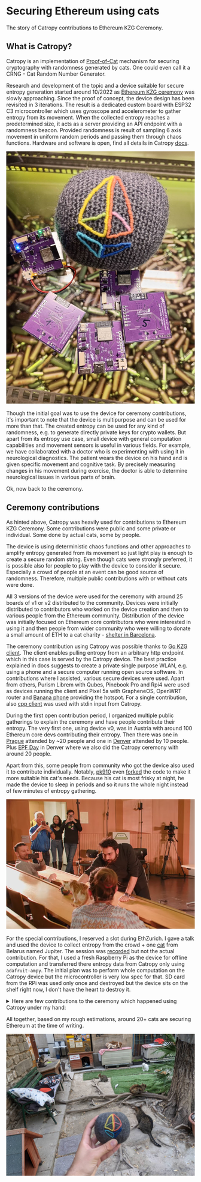 # Securing Ethereum using cats

The story of Catropy contributions to Ethereum KZG Ceremony. 

## What is Catropy? 

Catropy is an implementation of [Proof-of-Cat](./proofofcat.pdf) mechanism for securing cryptography with randomness generated by cats. One could even call it a CRNG - Cat Random Number Generator. 

Research and development of the topic and a device suitable for secure entropy generation started around 10/2022 as [Ethereum KZG ceremony](https://github.com/ethereum/kzg-ceremony) was slowly approaching. Since the proof of concept, the device design has been revisited in 3 iterations. The result is a dedicated custom board with ESP32 C3 microcontroller which uses gyroscope and accelerometer to gather entropy from its movement. When the collected entropy reaches a predetermined size, it acts as a server providing an API endpoint with a randomness beacon. Provided randomness is result of sampling 6 axis movement in uniform random periods and passing them through chaos functions. Hardware and software is open, find all details in Catropy [docs](./docs.md). 

![image](./src/assets/catropy3.jpeg)

Though the initial goal was to use the device for ceremony contributions, it's important to note that the device is multipurpose and can be used for more than that. The created entropy can be used for any kind of randomness, e.g. to generate directly private keys for crypto wallets. But apart from its entropy use case, small device with general computation capabilities and movement sensors is useful in various fields. For example, we have collaborated with a doctor who is experimenting with using it in neurological diagnostics. The patient wears the device on his hand and is given specific movement and cognitive task. By precisely measuring changes in his movement during exercise, the doctor is able to determine neurological issues in various parts of brain.

Ok, now back to the ceremony. 

## Ceremony contributions

As hinted above, Catropy was heavily used for contributions to Ethereum KZG Ceremony. Some contributions were public and some private or individual. Some done by actual cats, some by people.

The device is using deterministic chaos functions and other approaches to amplify entropy generated from its movement so just light play is enough to create a secure random string. Even though cats were strongly preferred, it is possible also for people to play with the device to consider it secure. Especially a crowd of people at an event can be good source of randomness. Therefore, multiple public contributions with or without cats were done.

All 3 versions of the device were used for the ceremony with around 25 boards of v1 or v2 distributed to the community. Devices were initially distributed to contributors who worked on the device creation and then to various people from the Ethereum community. Distribution of the device was initially focused on Ethereum core contributors who were interested in using it and then people from wider community who were willing to donate a small amount of ETH to a cat charity - [shelter in Barcelona](https://www.eljardinetdelsgats.org). 

The ceremony contribution using Catropy was possible thanks to [Go KZG client](https://github.com/jsign/go-kzg-ceremony-client/). The client enables pulling entropy from an arbitrary http endpoint which in this case is served by the Catropy device. The best practice explained in docs suggests to create a private single purpose WLAN, e.g. using a phone and a secure computer running open source software. In contributions where I assisted, various secure devices were used. Apart from others, Purism Librem with Qubes, Pinebook Pro and Rpi4 were used as devices running the client and Pixel 5a with GrapheneOS, OpenWRT router and [Banana phone](https://sites.google.com/view/bananahackers/root/temporary-root) providing the hotspot. For a single contribution, also [cpp client](https://github.com/PatriceVignola/cpp-kzg-ceremony-client) was used with stdin input from Catropy.

During the first open contribution period, I organized multiple public gatherings to explain the ceremony and have people contribute their entropy. The very first one, using device v0, was in Austria with around 100 Ethereum core devs contributing their entropy. Then there was one in [Prague](https://twitter.com/TMIYChao/status/1627728244693733383) attended by ~20 people and one in [Denver](https://twitter.com/TMIYChao/status/1631385387901030401) attended by 10 people. Plus [EPF Day](https://www.youtube.com/watch?v=oF_BRlXMVNY) in Denver where we also did the Catropy ceremony with around 20 people. 

Apart from this, some people from community who got the device also used it to contribute individually. Notably, [pk910](https://twitter.com/_pk910_/status/1632706164231118848) even [forked](https://github.com/taxmeifyoucan/proof-of-cat/compare/master...pk910:proof-of-cat:master) the code to make it more suitable his cat's needs. Because his cat is most frisky at night, he made the device to sleep in periods and so it runs the whole night instead of few minutes of entropy gathering. 

![](./src/assets/catropy4.png)

For the special contributions, I reserved a slot during EthZurich. I gave a talk and used the device to collect entropy from the crowd + one [cat](https://twitter.com/0x_Ytocin/status/1647291053429456903) from Belarus named Jupiter. The session was [recorded](https://www.youtube.com/watch?v=Nqg8KdmP-_g) but not the actual contribution. For that, I used a fresh Raspberry Pi as the device for offline computation and transferred there entropy data from Catropy only using `adafruit-ampy`. The initial plan was to perform whole computation on the Catropy device but the microcontroller is very low spec for that. SD card from the RPi was used only once and destroyed but the device sits on the shelf right now, I don't have the heart to destroy it. 

<details>
<summary>Here are few contributions to the ceremony which happened using Catropy under my hand: 
</summary>

Check them in the ceremony transcript: 

- 0xe83E0b36bc68c1407B81B6d42CA4bd23FC309517
    - PoT keys:
        - (2^12): `0xa8fe93f7e12d9a8da8564a6542c3d0ae376af16198844f0eb26ce86716fab80b2ed4baff77dea01120e066d95c6ff18d036e48fa19a65e5e3ed3afd86f02cf3e7de46056bad979594cc0277cd0c0bd2cc959b9210e9cd4702eab24795e5e1f0c`
        - (2^13): `0xa96319fb15cdb7fca6efd8e9338075bc5770a04a58c6e07b5da2b1742c21caceaa64990ab8b091ca6800bdf5b0a695b200fdf660bb1de7be6ae407fef9a8d40394dd8443a39fd3ebc671cab0211a21c992e2ea88aecb8a51e0ee33bb1b21be30`
        - (2^14):
        `0x8256a628082d2013a7fc5c7c310e28ce613861e3c0019a407491fa21554978493571242d019efc945ef765080616af6703877a6ede651e150e10a8808982c3c5a83871caed11970db8be3654fd84623a3abe0c695b490e7d5da900e0f7ebc846`
        - (2^15):
        `0x8614699c6b9c7970b5747beade6f1cdd03f86b699324251ce223ab73d63eb74e97b43e37929257851d01955c3577f95119a68a3fc213f9b413bf0b2e391c76fa59546bbd61cd5928249655368317b7fb53e0468afd9d71df6ba2a2f8acc8c266`

- 0xDB08c59302e8449fb5f2F6CCf7DDE974E678A31f
    - PoT keys:
        - (2^12):
        `0x90bb2d0b11f285ed5a9cf06ed435c42dec65e98f7d31a6569d21360ed62ad2e6160d8eec56bddb32c6c0c50b8333908016d1d3684208522be38e5c4d968800fa09d048a5711a5d286c31e5b39861ce2adf65ee4c401569eea12a15a9be2d8125`
        - (2^13):
        `0x8e9ea8bd5cde8c3ec463533850373b1403f906292fb87758e09e42cae4836a3d79ea210f5d117e99b9b84af2e9978ecd197e2a9488c7eaef27e54a8fd4c77190b844edf8378b46a84fef2a0054cf1d53371944edb1a409b2d4dfcdecc3523ae1`
        - (2^14):
        `0xb258f5e8c3b413f594a1e97f797d246a12c0e669bb6d75cbb5fe97e467528fdc3429beabb51b352d162f768a33d366bf022a0a2f35a6ab70f714bd3bbccbb8dff3751bfb86243e18a81a92dba5870d692c910ae757675106a0dac41682382798`
        - (2^15):
        `0x995bc110eff9b401282d4674753f8dff975d78601f1a3695e1c14f99af0b58bf8acf47c1bfff5e3d9100fef5bb2b8a140a415551034eb9494775c512ee5cc9fc47f031dad6b454f96ecd8632e94306ca8f4decf67c6e6a3974a46cba586d84dc`

- 0xD0Ed0acb335E4fb02dF3bE93396d162E0F1eC5a3
    - PoT keys:
        - (2^12):
        `0x9290b4b5fcebdbcf6b5bee06247b8228a401050b6f97939d486c4f244809c2fc61884659ca1d1577b9c75af699d3bd70192ad3ea4198ba307dd8cbfd46e23d0190012c2f7b84ceedfb03992fece56c3d23a9711b249b4d98a30462af10ba2f32`
        - (2^13):
        `0xaa0dc81a6cdbebc6021ef4f1e1a39e46e5c8705b4e1899d2cef8adef96717cb1e908c6db0c36fa610e1404d2ffc475d803e130dc89b666589dbc9ed0aefded39c0d91534f5cd44aa823c14f0bbe7cca03b5f33f3c7caf52f2360fc570eb7a8fe`
        - (2^14):
        `0x83ad080b94d8ab5e9a3b4543834e38467ce3a2703b0a1a742a641b3f3503ed95df506967d5c9eff3c8b26ea2efb9c9200da471ebf9009fd980e84da6c808ca34331965ba46b2a0433ea32812f35d6505b20a2a1d73bf126b0b67157c94f5e774`
        - (2^15):
        `0xaadbae94ee2b5226a38d634752cadee1e6f1c7f8221196c338e40553e8944a5793603ffe16e73d83ae3fb8eb4db08f260b01aa708f6dc889bd461567f4166ca62d0664335e7b3befcb101a521ddea8495ec705368e18b08370344880c1410b19`


</details>


All together, based on my rough estimations, around 20+ cats are securing Ethereum at the time of writing. 

![](./src/assets/jardinet.jpeg)